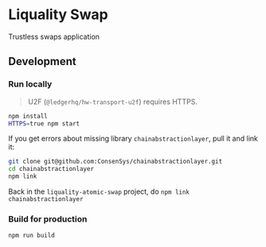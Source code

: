 # Liquality Swap

Trustless swaps application

## Development

### Run locally

> U2F (`@ledgerhq/hw-transport-u2f`) requires HTTPS.

```bash
npm install
HTTPS=true npm start
```

If you get errors about missing library `chainabstractionlayer`, pull it and link it:

```bash
git clone git@github.com:ConsenSys/chainabstractionlayer.git
cd chainabstractionlayer
npm link
```

Back in the `liquality-atomic-swap` project, do `npm link chainabstractionlayer`

### Build for production

```bash
npm run build
```
